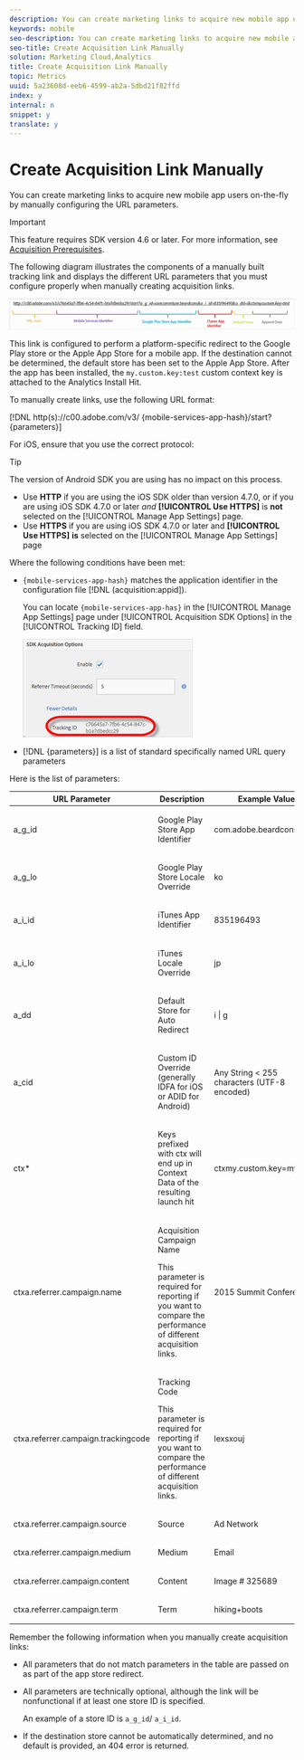 ```yaml
---
description: You can create marketing links to acquire new mobile app users on-the-fly by manually configuring the URL parameters.
keywords: mobile
seo-description: You can create marketing links to acquire new mobile app users on-the-fly by manually configuring the URL parameters.
seo-title: Create Acquisition Link Manually
solution: Marketing Cloud,Analytics
title: Create Acquisition Link Manually
topic: Metrics
uuid: 5a23608d-eeb6-4599-ab2a-5dbd21f82ffd
index: y
internal: n
snippet: y
translate: y
---
```


# Create Acquisition Link Manually

You can create marketing links to acquire new mobile app users on-the-fly by manually configuring the URL parameters.

>[!IMPORTANT]
>
>This feature requires SDK version 4.6 or later. For more information, see [Acquisition Prerequisites](../../acquisition_main/c_acquisition_prerequisites.md#concept_1395BCF2199642E7B653928E1A15AD19).

The following diagram illustrates the components of a manually built tracking link and displays the different URL parameters that you must configure properly when manually creating acquisition links.

![](assets/acquisition_url.png)

This link is configured to perform a platform-specific redirect to the Google Play store or the Apple App Store for a mobile app. If the destination cannot be determined, the default store has been set to the Apple App Store. After the app has been installed, the `my.custom.key:test` custom context key is attached to the Analytics Install Hit.

To manually create links, use the following URL format:

[!DNL http(s)://c00.adobe.com/v3/ {mobile-services-app-hash}/start? {parameters}]

For iOS, ensure that you use the correct protocol:

>[!TIP]
>
>The version of Android SDK you are using has no impact on this process.

* Use **HTTP** if you are using the iOS SDK older than version 4.7.0, or if you are using iOS SDK 4.7.0 or later *and* **[!UICONTROL Use HTTPS]** is **not** selected on the [!UICONTROL Manage App Settings] page. 
* Use **HTTPS** if you are using iOS SDK 4.7.0 or later and **[!UICONTROL Use HTTPS]** **is** selected on the [!UICONTROL Manage App Settings] page

Where the following conditions have been met:

* `{mobile-services-app-hash}` matches the application identifier in the configuration file [!DNL (acquisition:appid]).

  You can locate `{mobile-services-app-has}` in the [!UICONTROL Manage App Settings] page under [!UICONTROL Acquisition SDK Options] in the [!UICONTROL Tracking ID] field.

  ![](assets/tracking-id.png) 

* [!DNL {parameters}] is a list of standard specifically named URL query parameters

Here is the list of parameters:  

<table id="table_2C4F195B8271476885DFA226C81051B6"> 
 <thead> 
  <tr> 
   <th colname="col1" class="entry"> URL Parameter </th> 
   <th colname="col2" class="entry"> Description </th> 
   <th colname="col3" class="entry"> Example Value </th> 
  </tr>
 </thead>
 <tbody> 
  <tr> 
   <td> <p>a_g_id </p> </td> 
   <td> <p>Google Play Store App Identifier </p> </td> 
   <td> <p>com.adobe.beardcons </p> </td> 
  </tr> 
  <tr> 
   <td> <p>a_g_lo </p> </td> 
   <td> <p>Google Play Store Locale Override </p> </td> 
   <td> <p>ko </p> </td> 
  </tr> 
  <tr> 
   <td> <p>a_i_id </p> </td> 
   <td> <p>iTunes App Identifier </p> </td> 
   <td> <p>835196493 </p> </td> 
  </tr> 
  <tr> 
   <td> <p>a_i_lo </p> </td> 
   <td> <p>iTunes Locale Override </p> </td> 
   <td> <p>jp </p> </td> 
  </tr> 
  <tr> 
   <td> <p>a_dd </p> </td> 
   <td> <p>Default Store for Auto Redirect </p> </td> 
   <td> <p>i | g </p> </td> 
  </tr> 
  <tr> 
   <td> <p>a_cid </p> </td> 
   <td> <p>Custom ID Override (generally IDFA for iOS or ADID for Android) </p> </td> 
   <td> <p>Any String &lt; 255 characters (UTF-8 encoded) </p> </td> 
  </tr> 
  <tr> 
   <td> <p>ctx* </p> </td> 
   <td> <p>Keys prefixed with ctx will end up in Context Data of the resulting launch hit </p> </td> 
   <td> <p>ctxmy.custom.key=myValue </p> </td> 
  </tr> 
  <tr> 
   <td> <p>ctxa.referrer.campaign.name </p> </td> 
   <td> <p>Acquisition Campaign Name </p> <p>This parameter is required for reporting if you want to compare the performance of different acquisition links. </p> </td> 
   <td> <p>2015 Summit Conference </p> </td> 
  </tr> 
  <tr> 
   <td> <p>ctxa.referrer.campaign.trackingcode </p> </td> 
   <td> <p>Tracking Code </p> <p>This parameter is required for reporting if you want to compare the performance of different acquisition links. </p> </td> 
   <td> <p>lexsxouj </p> </td> 
  </tr> 
  <tr> 
   <td> <p>ctxa.referrer.campaign.source </p> </td> 
   <td> <p>Source </p> </td> 
   <td> <p>Ad Network </p> </td> 
  </tr> 
  <tr> 
   <td> <p>ctxa.referrer.campaign.medium </p> </td> 
   <td> <p>Medium </p> </td> 
   <td> <p>Email </p> </td> 
  </tr> 
  <tr> 
   <td> <p>ctxa.referrer.campaign.content </p> </td> 
   <td> <p>Content </p> </td> 
   <td> <p>Image # 325689 </p> </td> 
  </tr> 
  <tr> 
   <td> <p>ctxa.referrer.campaign.term </p> </td> 
   <td> <p>Term </p> </td> 
   <td> <p>hiking+boots </p> </td> 
  </tr> 
 </tbody> 
</table>

Remember the following information when you manually create acquisition links:

* All parameters that do not match parameters in the table are passed on as part of the app store redirect. 
* All parameters are technically optional, although the link will be nonfunctional if at least one store ID is specified.

  An example of a store ID is `a_g_id`/ `a_i_id`. 

* If the destination store cannot be automatically determined, and no default is provided, an 404 error is returned.

